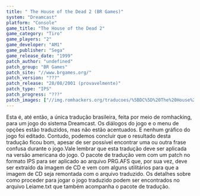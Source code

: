 ```yaml
---
title: " The House of the Dead 2 (BR Games)"
system: "Dreamcast"
platform: "Console"
game_title: "The House of the Dead 2"
game_category: "Tiro"
game_players: "2"
game_developer: "AM1"
game_publisher: "Sega"
game_release_date: "1999"
patch_author: "undefined"
patch_group: "BR Games"
patch_site: "//www.brgames.org/"
patch_version: "???"
patch_release: "28/08/2001 (provavelmente)"
patch_type: "IPS"
patch_progress: "???"
patch_images: ["//img.romhackers.org/traducoes/%5BDC%5D%20The%20House%20of%20the%20Dead%20-%20BR%20Games%20-%2001.jpg","//img.romhackers.org/traducoes/%5BDC%5D%20The%20House%20of%20the%20Dead%20-%20BR%20Games%20-%2002.jpg","//img.romhackers.org/traducoes/%5BDC%5D%20The%20House%20of%20the%20Dead%20-%20BR%20Games%20-%2003.jpg"]
---
```

Esta é, até então, a única tradução brasileira, feita por meio de romhacking, para um jogo do sistema Dreamcast. Os diálogos do jogo e o menu de opções estão traduzidos, mas não estão acentuados. E nenhum gráfico do jogo foi editado. Contudo, podemos concluir que o resultado desta tradução ficou bom, apesar de ser possível encontrar uma ou outra frase confusa durante o jogo.Vale lembrar que esta tradução deve ser aplicada na versão americana do jogo. O pacote de tradução vem com um patch no formato IPS para ser aplicado ao arquivo PRG.AFS que, por sua vez, deve ser extraído da imagem de CD e vem com alguns utilitários para que a imagem de CD seja remontada com o arquivo traduzido. Os detalhes sobre como proceder para jogar o jogo traduzido podem ser encontrados no arquivo Leiame.txt que também acompanha o pacote de tradução.